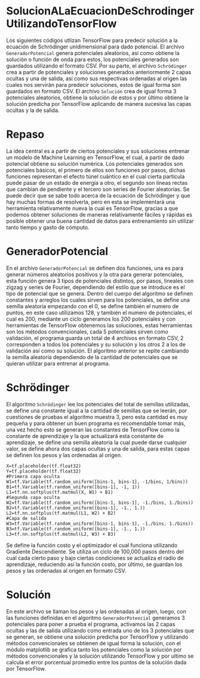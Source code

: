 # SolucionALaEcuacionDeSchrodingerUtilizandoTensorFlow
Los siguientes códigos utlizan TensorFlow para predecir solución a la ecuación de Schrödinger unidimensional para dado potencial. El archivo <code>GeneradorPotencial</code> genera potenciales aleatorios, así como obtiene la solución o función de onda para estos, los potenciales generados son guardados utilizando el formato CSV. Por su parte, el archivo <code>Schrödinger</code> crea a partir de potenciales y soluciones generados anteriormente 2 capas ocultas y una de salida, así como sus respectivas ordenadas al origen las cuales nos servirán para predecir soluciones, estos de igual forma son guardados en formato CSV. El archivo <code>Solución</code> crea de igual forma 3 potenciales aleatorios, obtiene la solución de estos y por último obtiene la solución predicha por TensorFlow aplicando de manera sucesiva las capas ocultas y la de salida.
# Repaso
La idea central es a partir de ciertos potenciales y sus soluciones entrenar un modelo de Machine Learning en TensorFlow, el cual, a partir de dado potencial obtiene su solución numérica. Los potenciales generados son potenciales básicos, el primero de ellos son funciones por pasos, dichas funciones representan el efecto túnel cuántico en el cual cierta partícula puede pasar de un estado de energía a otro, el segundo son líneas rectas que cambian de pendiente y el tercero son series de Fourier aleatorias.
Se puede decir que se sabe todo acerca de la ecuación de Schrödinger y que hay muchas formas de resolverla, pero en esta se implementará una herramienta relativamente nueva la cual es TensorFlow, gracias a que podemos obtener soluciones de maneras relativamente fáciles y rápidas es posible obtener una buena cantidad de datos para entrenamiento sin utilizar tanto tiempo y gasto de cómputo.
# GeneradorPotencial
En el archivo <code>GeneradorPotencial</code> se definen dos funciones, una es para generar números aleatorios positivos y la otra para generar potenciales, esta función genera 3 tipos de potenciales distintos, por pasos, lineales con zigzag y series de Fourier, dependiendo del estilo que se introduce es el tipo de potencial que se genera. 
Dentro del cuerpo del algoritmo se definen constantes y arreglos los cuales sirven para los potenciales, se define una semilla aleatoria empezando con el 0, se define también el numero de puntos, en este caso utilizamos 128, y también el numero de potenciales, el cual es 200, mediante un ciclo generamos los 200 potenciales y con herramientas de TensorFlow obtenemos las soluciones, estas herramientas son los métodos convencionales, cada 5 potenciales sirven como validación, el programa guarda un total de 4 archivos en formato CSV, 2 corresponden a todos los potenciales y su solución y los otros 2 a los de validación así como su solución.
El algoritmo anterior se repite cambiando la semilla aleatoria dependiendo de la cantidad de potenciales que se quieran utilizar para entrenar al programa.
# Schrödinger 
El algoritmo <code>Schrödinger</code> lee los potenciales del total de semillas utilizadas, se define una constante igual a la cantidad de semillas que se leerán, por cuestiones de pruebas el algoritmo muestra 3, pero esta cantidad es muy pequeña y para obtener un buen programa es recomendable tomar más, una vez hecho esto se generan las constantes de TensorFlow como la constante de aprendizaje y la que actualizará esta constante de aprendizaje, se define una semilla aleatoria la cual puede darse cualquier valor, se define ahora dos capas ocultas y una de salida, para estas capas se definen los pesos y las ordenadas al origen. 
<pre><code>X=tf.placeholder(tf.float32)
Y=tf.placeholder(tf.float32)
#Primera capa oculta
W1=tf.Variable(tf.random_uniform([bins-1, bins-1], -1/bins, 1/bins))
B1=tf.Variable(tf.random_uniform([bins-1], -1, 1))
L1=tf.nn.softplus(tf.matmul(X, W1) + B1)
#Segunda capa oculta
W2=tf.Variable(tf.random_uniform([bins-1, bins-1], -1./bins, 1./bins))
B2=tf.Variable(tf.random_uniform([bins-1], -1., 1.))
L2=tf.nn.softplus(tf.matmul(L1, W2) + B2)
#Capa de salida
W3=tf.Variable(tf.random_uniform([bins-1, bins-1], -1./bins, 1./bins))
B3=tf.Variable(tf.random_uniform([bins-1], -1., 1.))
L3=tf.nn.softplus(tf.matmul(L2, W3) + B3)
</code></pre>
Se define la función costo y el optimizador el cual funciona utilizando Gradiente Descendiente. Se utiliza un ciclo de 100,000 pasos dentro del cual cada cierto paso y bajo ciertas condiciones se actualiza el radio de aprendizaje, reduciendo así la función costo, por último, se guardan los pesos y las ordenadas al origen en formato CSV.
# Solución
En este archivo se llaman los pesos y las ordenadas al origen, luego, con las funciones definidas en el algoritmo <code>GeneradorPotencial</code>  generamos 3 potenciales para poner a prueba el programa, activamos las 2 capas ocultas y las de salida utilizando como entrada uno de los 3 potenciales que se generan, se obtiene una solución predicha por TensorFlow y utilizando métodos convencionales se obtienen de igual forma la solución, con el módulo matplotlib se grafica tanto los potenciales como la solución por métodos convencionales y la solución utilizando TensorFlow y por ultimo se calcula el error porcentual promedio entre los puntos de la solución dada por TensorFlow.
